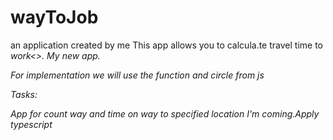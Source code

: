 # wayToJob
an application created by me
This app allows you to calcula.te travel time to <i>work<>. 
My new app.

For implementation we will use the function and circle from js

Tasks:

App for count way and time on way to specified location
I'm coming.Apply typescript
